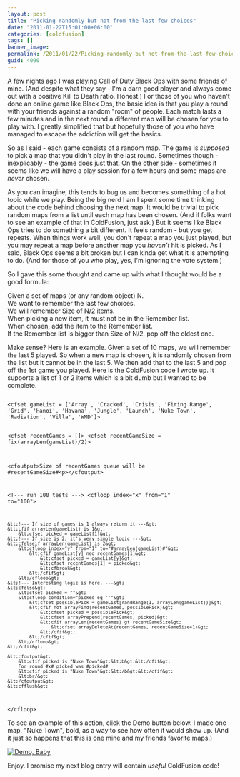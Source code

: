 ```yaml
---
layout: post
title: "Picking randomly but not from the last few choices"
date: "2011-01-22T15:01:00+06:00"
categories: [coldfusion]
tags: []
banner_image: 
permalink: /2011/01/22/Picking-randomly-but-not-from-the-last-few-choices
guid: 4090
---
```


A few nights ago I was playing Call of Duty Black Ops with some friends of mine. (And despite what they say - I'm a darn good player and always come out with a positive Kill to Death ratio. Honest.) For those of you who haven't done an online game like Black Ops, the basic idea is that you play a round with your friends against a random "room" of people. Each match lasts a few minutes and in the next round a different map will be chosen for you to play with. I greatly simplified that but hopefully those of you who have managed to escape the addiction will get the basics.

<p>

So as I said - each game consists of a random map. The game is <i>supposed</i> to pick a map that you didn't play in the last round. Sometimes though - inexplicably - the game does just that. On the other side - sometimes it seems like we will have a play session for a few hours and some maps are <i>never</i> chosen.

<p>

As you can imagine, this tends to bug us and becomes something of a hot topic while we play. Being the big nerd I am I spent some time thinking about the code behind choosing the next map. It would be trivial to pick random maps from a list until each map has been chosen. (And if folks want to see an example of that in ColdFusion, just ask.) But it seems like Black Ops tries to do something a bit different. It feels random - but you get repeats. When things work well, you don't repeat a map you just played, but you may repeat a map before another map you <i>haven't</i> hit is picked. As I said, Black Ops seems a bit broken but I can kinda get what it is attempting to do. (And for those of you who play, yes, I'm ignoring the vote system.) 

<p>

So I gave this some thought and came up with what I thought would be a good formula:

<p>

Given a set of maps (or any random object) N.<br/>
We want to remember the last few choices.<br/>
We will remember Size of N/2 items.<br/>
When picking a new item, it must not be in the Remember list.<br/>
When chosen, add the item to the Remember list.<br/>
If the Remember list is bigger than Size of N/2, pop off the oldest one.<br/>

<p>

Make sense? Here is an example. Given a set of 10 maps, we will remember the last 5 played. So when a new map is chosen, it is randomly chosen from the list but it cannot be in the last 5. We then add that to the last 5 and pop off the 1st game you played. Here is the ColdFusion code I wrote up. It supports a list of 1 or 2 items which is a bit dumb but I wanted to be complete.

<p>

<code>
&lt;cfset gameList = ['Array', 'Cracked', 'Crisis', 'Firing Range', 'Grid', 'Hanoi', 'Havana', 'Jungle', 'Launch', 'Nuke Town', 'Radiation', 'Villa', 'WMD']&gt;

&lt;cfset recentGames = []&gt;
&lt;cfset recentGameSize = fix(arrayLen(gameList)/2)&gt;

&lt;cfoutput&gt;Size of recentGames queue will be #recentGameSize#&lt;p&gt;&lt;/cfoutput&gt;

&lt;!--- run 100 tests ---&gt;
&lt;cfloop index="x" from="1" to="100"&gt;

	&lt;!--- If size of games is 1 always return it ---&gt;
	&lt;cfif arrayLen(gameList) is 1&gt;
		&lt;cfset picked = gameList[1]&gt;
	&lt;!--- If size is 2, it's very simple logic ---&gt;
	&lt;cfelseif arrayLen(gameList) is 2&gt;
		&lt;cfloop index="y" from="1" to="#arrayLen(gameList)#"&gt;
			&lt;cfif gameList[y] neq recentGames[1]&gt;
				&lt;cfset picked = gameList[y]&gt;
				&lt;cfset recentGames[1] = picked&gt;
				&lt;cfbreak&gt;
			&lt;/cfif&gt;
		&lt;/cfloop&gt;
	&lt;!--- Interesting logic is here. ---&gt;
	&lt;cfelse&gt;
		&lt;cfset picked = ""&gt;
		&lt;cfloop condition="picked eq ''"&gt;
			&lt;cfset possiblePick = gameList[randRange(1, arrayLen(gameList))]&gt;
			&lt;cfif not arrayFind(recentGames, possiblePick)&gt;
				&lt;cfset picked = possiblePick&gt;
				&lt;cfset arrayPrepend(recentGames, picked)&gt;
				&lt;cfif arrayLen(recentGames) gt recentGameSize&gt;
					&lt;cfset arrayDeleteAt(recentGames, recentGameSize+1)&gt;
				&lt;/cfif&gt;
			&lt;/cfif&gt;
		&lt;/cfloop&gt;
	&lt;/cfif&gt;

	&lt;cfoutput&gt;
		&lt;cfif picked is "Nuke Town"&gt;&lt;b&gt;&lt;/cfif&gt;
		For round #x# picked was #picked#
		&lt;cfif picked is "Nuke Town"&gt;&lt;/b&gt;&lt;/cfif&gt;
		&lt;br/&gt;
	&lt;/cfoutput&gt;
	&lt;cfflush&gt;
&lt;/cfloop&gt;
</code>

<p>

To see an example of this action, click the Demo button below. I made one map, "Nuke Town", bold, as a way to see how often it would show up. (And it just so happens that this is one mine and my friends favorite maps.)

<p>

<a href="http://www.raymondcamden.com/demos/jan222011/test.cfm"><img src="https://static.raymondcamden.com/images/cfjedi/icon_128.png" title="Demo, Baby" border="0"></a>

<p>

Enjoy. I promise my next blog entry will contain <i>useful</i> ColdFusion code!
